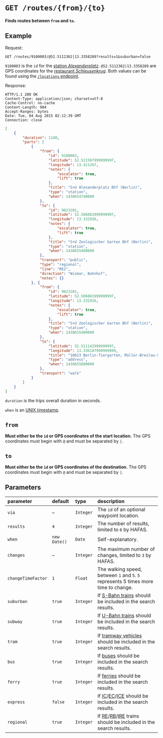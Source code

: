 # `GET /routes/{from}/{to}`

**Finds routes between `from` and `to`.**



## Example

Request:

```http
GET /routes/9100003/@52.5112362|13.3358289?results=1&suburban=false
```

`9100003` is the `id` for the [station *Alexanderplatz*](https://www.google.de/maps/place/Alexanderplatz/@52.5219184,13.4132147,17z). `@52.5112362|13.3358289` are GPS coordinates for the [restaurant *Schleusenkrug*](https://www.google.de/maps/place/Schleusenkrug/@52.5112362,13.3358289,17z). Both values can be found using the [`/locations` endpoint](locations.md).

Response:

```http
HTTP/1.1 200 OK
Content-Type: application/json; charset=utf-8
Cache-Control: no-cache
Content-Length: 904
Accept-Ranges: bytes
Date: Tue, 04 Aug 2015 02:12:39 GMT
Connection: close
```

```json
[
	{
		"duration": 1140,
		"parts": [
			{
				"from": {
					"id": 9100003,
					"latitude": 52.521507999999997,
					"longitude": 13.411267,
					"notes": {
						"escalator": true,
						"lift": true
					},
					"title": "S+U Alexanderplatz Bhf (Berlin)",
					"type": "station",
					"when": 1438654740000
				},
				"to": {
					"id": 9023201,
					"latitude": 52.506881999999997,
					"longitude": 13.332926,
					"notes": {
						"escalator": true,
						"lift": true
					},
					"title": "S+U Zoologischer Garten Bhf (Berlin)",
					"type": "station",
					"when": 1438655400000
				},
				"transport": "public",
				"type": "regional",
				"line": "RE2",
				"direction": "Wismar, Bahnhof",
				"notes": {}
			}, {
				"from": {
					"id": 9023201,
					"latitude": 52.506881999999997,
					"longitude": 13.332926,
					"notes": {
						"escalator": true,
						"lift": true
					},
					"title": "S+U Zoologischer Garten Bhf (Berlin)",
					"type": "station",
					"when": 1438655400000
				},
				"to": {
					"latitude": 52.511142999999997,
					"longitude": 13.336107999999999,
					"title": "10623 Berlin-Tiergarten, Müller-Breslau-Str.",
					"type": "address",
					"when": 1438655880000
				},
				"transport": "walk"
			}
		]
	}
]
```

`duration` is the trips overall duration in seconds.

`when` is an [UNIX timestamp](https://en.wikipedia.org/wiki/Unix_time#Encoding_time_as_a_number).



## `from`

**Must either be the `id` or GPS coordinates of the start location.** The GPS coordinates must begin with `@` and must be separated by `|`.



## `to`

**Must either be the `id` or GPS coordinates of the destination.** The GPS coordinates must begin with `@` and must be separated by `|`.



## Parameters

| parameter | default | type | description |
|:----------|:--------|:-----|:------------|
| `via` | – | `Integer` | The `id` of an optional waypoint location. |
| `results` | `4` | `Integer` | The number of results, limited to `6` by HAFAS. |
| `when` | `new Date()` | `Date` | Self-explanatory. |
| `changes` | – | `Integer` | The maximum number of changes, limited to `3` by HAFAS. |
| `changeTimeFactor` | `1` | `Float` | The walking speed, between `1` and `5`. `5` represents 5 times more time to change. |
| `suburban` | `true`  | `Integer` | If [S-Bahn trains](https://en.wikipedia.org/wiki/Berlin_S-Bahn) should be included in the search results. |
| `subway` | `true`  | `Integer` | If [U-Bahn trains](https://en.wikipedia.org/wiki/Berlin_U-Bahn) should be included in the search results. |
| `tram` | `true`  | `Integer` | If [tramway vehicles](https://en.wikipedia.org/wiki/Trams_in_Berlin) should be included in the search results. |
| `bus` | `true`  | `Integer` | If [buses](https://en.wikipedia.org/wiki/Bus_transport_in_Berlin) should be included in the search results. |
| `ferry` | `true`  | `Integer` | If [ferries](https://en.wikipedia.org/wiki/Ferry_transport_in_Berlin) should be included in the search results. |
| `express` | `false`  | `Integer` | If [IC](https://en.wikipedia.org/wiki/Intercity_%28Deutsche_Bahn%29)/[EC](https://en.wikipedia.org/wiki/EuroCity)/[ICE](https://en.wikipedia.org/wiki/Intercity-Express) should be included in the search results. |
| `regional` | `true`  | `Integer` | If [RE](https://en.wikipedia.org/wiki/Regional-Express)/[RB](https://en.wikipedia.org/wiki/Regionalbahn)/[IRE](https://en.wikipedia.org/wiki/Interregio-Express) trains should be included in the search results. |
